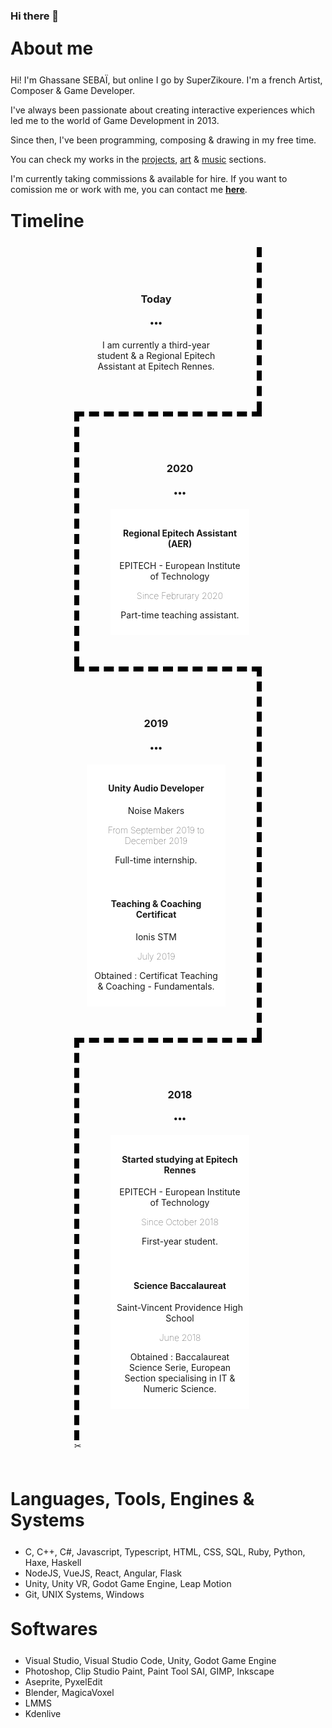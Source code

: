 ### Hi there 👋

<!--
**SuperZikoure/SuperZikoure** is a ✨ _special_ ✨ repository because its `README.md` (this file) appears on your GitHub profile.

Here are some ideas to get you started:

- 🔭 I’m currently working on ...
- 🌱 I’m currently learning ...
- 👯 I’m looking to collaborate on ...
- 🤔 I’m looking for help with ...
- 💬 Ask me about ...
- 📫 How to reach me: ...
- 😄 Pronouns: ...
- ⚡ Fun fact: ...
-->


<style>
    .headline {
        margin-top: 25px;
        margin-bottom: 25px;
    }

    .expand {
        padding: 20px;
        scale: 1;
        display:block;
        transition: all 0.2s ease-out;
    }

    .box {
        padding: 10px;
        display: block;
        background-color: rgba(255, 255, 255, 1);
        transition: all 0.2s ease-out;
    }

    .box:hover {
        -webkit-box-shadow: 0px 0px 36px -9px rgba(0,0,0,0.39);
        -moz-box-shadow: 0px 0px 36px -9px rgba(0,0,0,0.39);
        box-shadow: 0px 0px 36px -9px rgba(0,0,0,0.39);
        scale: 1.2;
        z-index: 1;
    }

    .timeline {
        margin-bottom: 30px;
        width: 300px;
        margin: auto;
    }

    .timeline div {
        text-align: center;
        border-top: 8px dashed;
        border-color: black !important;
        margin:0; padding: 30px;
    }

    .timeline div:nth-child(even) {
        border-left: 8px dashed;
        padding-right: 0;
    }

    .timeline div:nth-child(odd) {
        border-right: 8px dashed;
        padding-left: 0;
    }

    .timeline div:first-child {
        border-top: 0;
        border-top-right-radius:0;
        border-top-left-radius:0;
    }

    .timeline div:last-child {
        border-bottom-right-radius:0;
        border-bottom-left-radius:0;
    }
    .box p {
        margin-top: 5px;
    }

    @media only screen and (max-width: 765px) {
        p, li {
            font-size: 16px;
        }
        .box h3 {
            font-size: 20px;;
        }
    }
</style>

<div class="container">
    <div class="row">
        <div class="col-lg-8 col-md-10 mx-auto">
            <h1 class="headline">About me</h1>
        </div>
        <div class="col-lg-8 col-md-10 mx-auto">
            <p style="margin-bottom: 10px;">Hi! I'm Ghassane SEBAÏ, but online I go by SuperZikoure. I'm a french Artist, Composer & Game Developer.</p>
            <p style="margin-bottom: 10px;">I've always been passionate about creating interactive experiences which led me to the world of Game Development in 2013.</p>
            <p style="margin-bottom: 10px;">Since then, I've been programming, composing & drawing in my free time.</p>
            <p style="margin-bottom: 10px;">You can check my works in the <a href="/projects">projects</a>, <a href="/art">art</a> & <a href="/music">music</a> sections.</p>
            <p style="margin-bottom: 10px;">I'm currently taking commissions & available for hire. If you want to comission me or work with me, you can contact me <strong><a href="/contact">here</a></strong>.</p>
            <p style="margin-bottom: 10px;"></p>
        </div>
        <div class="col-lg-8 col-md-10 mx-auto">
            <h1 class="headline">Timeline</h1>
        </div>
        <div class="col-lg-8 col-md-10 mx-auto timeline">
            <div>
                <span class="expand">
                    <h3 class="card-title">Today</h3>
                    <h4 class="card-title">&#8226;&#8226;&#8226;</h4>
                    <p>I am currently a third-year student & a Regional Epitech Assistant at Epitech Rennes.</p>
                </span>
            </div>
            <div>
                <span class="expand">
                    <h3 class="card-title">2020</h3>
                    <h4 class="card-title">&#8226;&#8226;&#8226;</h4>
                    <span class="box">
                        <h4 class="card-text text-dark">Regional Epitech Assistant (AER)</h4>
                        <p class="card-subtitle text-secondary text-info">EPITECH - European Institute of Technology</p>
                        <p class="card-subtitle text-secondary" style="font-weight: lighter;"">Since Februrary 2020</p>
                        <p>Part-time teaching assistant.</p>
                    </span>
                </span>
            </div>
            <div>
                <span class="expand">
                    <h3 class="card-title">2019</h3>
                    <h4 class="card-title">&#8226;&#8226;&#8226;</h4>
                    <span class="box">
                        <h4 class="card-text text-dark">Unity Audio Developer</h4>
                        <p class="card-subtitle text-secondary text-info">Noise Makers</p>
                        <p class="card-subtitle text-secondary" style="font-weight: lighter;"">From September 2019 to December 2019</p>
                        <p>Full-time internship.</p>
                    </span>
                    <span class="box">
                        <h4 class="card-text text-dark">Teaching & Coaching Certificat</h4>
                        <p class="card-subtitle text-secondary text-info">Ionis STM</p>
                        <p class="card-subtitle text-secondary" style="font-weight: lighter;"">July 2019</p>
                        <p>Obtained : Certificat Teaching & Coaching - Fundamentals.</p>
                    </span>
                </span>
            </div>
            <div>
                <span class="expand">
                    <h3 class="card-title">2018</h3>
                    <h4 class="card-title">&#8226;&#8226;&#8226;</h4>
                    <span class="box">
                        <h4 class="card-text text-dark">Started studying at Epitech Rennes</h4>
                        <p class="card-subtitle text-secondary text-info">EPITECH - European Institute of Technology</p>
                        <p class="card-subtitle text-secondary" style="font-weight: lighter;"">Since October 2018</p>
                        <p>First-year student.</p>
                    </span>
                    <span class="box">
                        <h4 class="card-text text-dark">Science Baccalaureat</h4>
                        <p class="card-subtitle text-secondary text-info">Saint-Vincent Providence High School</p>
                        <p class="card-subtitle text-secondary" style="font-weight: lighter;"">June 2018</p>
                        <p>Obtained : Baccalaureat Science Serie, European Section specialising in IT & Numeric Science.</p>
                    </span>
                </span>
            </div>
            &#9986;
        </div>
        <div class="col-lg-8 col-md-10 mx-auto" style="margin-top: 60px; margin-bottom: 25px;">
            <h1 class="headline">Languages, Tools, Engines & Systems</h1>
        </div>
        <div class="col-lg-8 col-md-10 mx-auto">
            <ul>
                <li>C, C++, C#, Javascript, Typescript, HTML, CSS, SQL, Ruby, Python, Haxe, Haskell</li>
                <li>NodeJS, VueJS, React, Angular, Flask</li>
                <li>Unity, Unity VR, Godot Game Engine, Leap Motion</li>
                <li>Git, UNIX Systems, Windows</li>
            </ul>
        </div>
        <div class="col-lg-8 col-md-10 mx-auto" style="margin-top: 30px; margin-bottom: 25px;">
            <h1 class="headline">Softwares</h1>
        </div>
        <div class="col-lg-8 col-md-10 mx-auto">
            <ul>
                <li>Visual Studio, Visual Studio Code, Unity, Godot Game Engine</li>
                <li>Photoshop, Clip Studio Paint, Paint Tool SAI, GIMP, Inkscape</li>
                <li>Aseprite, PyxelEdit</li>
                <li>Blender, MagicaVoxel</li>
                <li>LMMS</li>
                <li>Kdenlive</li>
            </ul>
        </div>
    </div>
</div>
